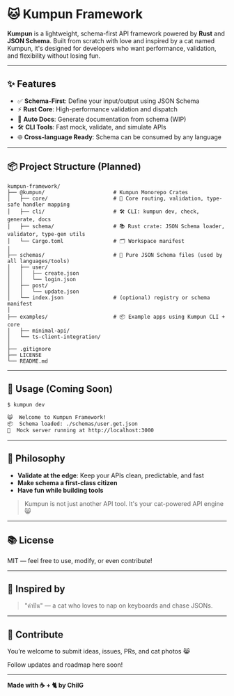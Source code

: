 # 🐱 Kumpun Framework

**Kumpun** is a lightweight, schema-first API framework powered by **Rust** and **JSON Schema**. Built from scratch with love and inspired by a cat named Kumpun, it's designed for developers who want performance, validation, and flexibility without losing fun.

---

## ✨ Features

- ✅ **Schema-First**: Define your input/output using JSON Schema
- ⚡ **Rust Core**: High-performance validation and dispatch
- 🔄 **Auto Docs**: Generate documentation from schema (WIP)
- 🛠️ **CLI Tools**: Fast mock, validate, and simulate APIs
- 🌐 **Cross-language Ready**: Schema can be consumed by any language

---

## 📦 Project Structure (Planned)

```
kumpun-framework/
├── @kumpun/                      # Kumpun Monorepo Crates
│   ├── core/                     # 🧠 Core routing, validation, type-safe handler mapping
│   ├── cli/                      # 🛠️ CLI: kumpun dev, check, generate, docs
│   ├── schema/                   # 📚 Rust crate: JSON Schema loader, validator, type-gen utils
│   └── Cargo.toml                # 🗂️ Workspace manifest
│
├── schemas/                      # 📄 Pure JSON Schema files (used by all languages/tools)
│   ├── user/
│   │   ├── create.json
│   │   └── login.json
│   ├── post/
│   │   └── update.json
│   └── index.json                # (optional) registry or schema manifest
│
├── examples/                     # 📦 Example apps using Kumpun CLI + core
│   ├── minimal-api/
│   └── ts-client-integration/
│
├── .gitignore
├── LICENSE
└── README.md
```

---

## 🚀 Usage (Coming Soon)

```bash
$ kumpun dev

😺  Welcome to Kumpun Framework!
📦  Schema loaded: ./schemas/user.get.json
🚀  Mock server running at http://localhost:3000
```

---

## 📖 Philosophy

- **Validate at the edge**: Keep your APIs clean, predictable, and fast
- **Make schema a first-class citizen**
- **Have fun while building tools**

> Kumpun is not just another API tool. It's your cat-powered API engine 😸

---

## 📚 License

MIT — feel free to use, modify, or even contribute!

---

## 🐾 Inspired by

> "คำปัน" — a cat who loves to nap on keyboards and chase JSONs.

---

## 🤝 Contribute

You’re welcome to submit ideas, issues, PRs, and cat photos 😹

Follow updates and roadmap here soon!

---

**Made with ☕ + 🐈 by ChilG**